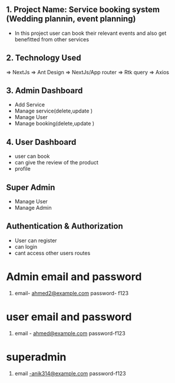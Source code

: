 ## 1. Project Name: Service booking system (Wedding plannin, event planning)

- In this project user can book their relevant events and also get benefitted from other services

## 2. Technology Used

=> NextJs
=> Ant Design
=> NextJs/App router
=> Rtk query
=> Axios

## 3. Admin Dashboard

- Add Service
- Manage service(delete,update )
- Manage User
- Manage booking(delete,update )

## 4. User Dashboard

- user can book
- can give the review of the product
- profile

## Super Admin

- Manage User
- Manage Admin

## Authentication & Authorization

- User can register
- can login
- cant access other users routes

# Admin email and password

1. email- ahmed2@example.com
   password- f123

# user email and password

1. email - ahmed@example.com
   password-f123

# superadmin

1. email -anik314@example.com
   password-f123
